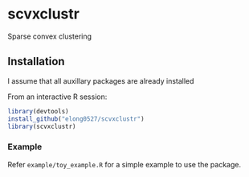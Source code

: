 scvxclustr
=========

Sparse convex clustering

## Installation ##

I assume that all auxillary packages are already installed

From an interactive R session:

```r
library(devtools)
install_github("elong0527/scvxclustr")
library(scvxclustr)
```

### Example ###

Refer `example/toy_example.R` for a simple example to use the package. 
